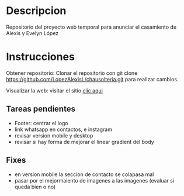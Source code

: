 # Descripcion

Repositorio del proyecto web temporal para anunciar el casamiento de Alexis y Evelyn López


# Instrucciones

Obtener repositorio: Clonar el repositorio con git clone https://github.com/LopezAlexisL/chausolteria.git para realizar cambios.

Visualizar la web: visitar el sitio [clic aqui](https://lopezalexisl.github.io/chausolteria/)

## Tareas pendientes

 - Footer: centrar el logo
 - link whatsapp en contactos, e instagram
 - revisar version mobile y desktop
 - revisar si hay forma de mejorar el linear gradient del body


## Fixes

- en version mobile la seccion de contacto se colapasa mal
- pasar por el mejormaiento de imagenes a las imagenes (evaluar si queda bien o no)